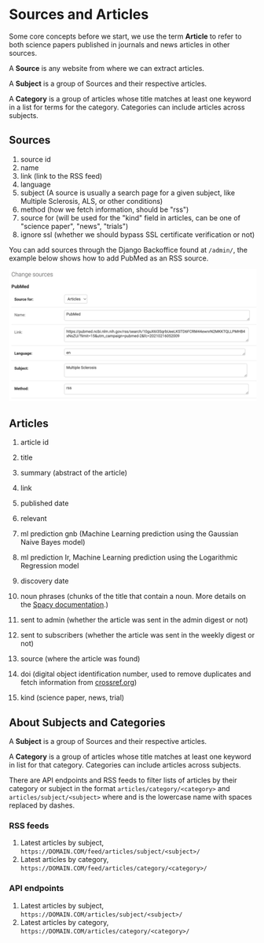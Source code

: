 # Sources and Articles

Some core concepts before we start, we use the term **Article** to refer to both science papers published in journals and news articles in other sources.

A **Source** is any website from where we can extract articles.

A **Subject** is a group of Sources and their respective articles. 

A **Category** is a group of articles whose title matches at least one keyword in a list for terms for the category. Categories can include articles across subjects.

## Sources



1. source id
1. name
1. link (link to the RSS feed)
1. language
1. subject (A source is usually a search page for a given subject, like Multiple Sclerosis, ALS, or other conditions)
1. method (how we fetch information, should be "rss")
1. source for (will be used for the "kind" field in articles, can be one of "science paper", "news", "trials")
1. ignore ssl (whether we should bypass SSL certificate verification or not)

You can add sources through the Django Backoffice found at `/admin/`, the example below shows how to add PubMed as an RSS source.

![image-20220619195841565.png](images/image-20220619195841565.png)

## Articles

1. article id

2. title

3. summary (abstract of the article)
4. link
5. published date

6. relevant

7. ml prediction gnb (Machine Learning prediction using the Gaussian Naive Bayes model)
8. ml prediction Ir, Machine Learning prediction using the Logarithmic Regression model
9. discovery date
10. noun phrases (chunks of the title that contain a noun. More details on the [Spacy documentation](https://spacy.io/usage/linguistic-features#noun-chunks).)

11. sent to admin (whether the article was sent in the admin digest or not)

12. sent to subscribers (whether the article was sent in the weekly digest or not)
13. source (where the article was found)
14. doi (digital object identification number, used to remove duplicates and fetch information from [crossref.org](https://crossref.org/))
15. kind (science paper, news, trial) 

## About Subjects and Categories

A **Subject** is a group of Sources and their respective articles. 

A **Category** is a group of articles whose title matches at least one keyword in list for that category. Categories can include articles across subjects.

There are API endpoints and RSS feeds to filter lists of articles by their category or subject in the format `articles/category/<category>` and `articles/subject/<subject>` where and is the lowercase name with spaces replaced by dashes.

### RSS feeds

1. Latest articles by subject, `https://DOMAIN.COM/feed/articles/subject/<subject>/`
2. Latest articles by category, `https://DOMAIN.COM/feed/articles/category/<category>/`

### API endpoints

1. Latest articles by subject, `https://DOMAIN.COM/articles/subject/<subject>/`
2. Latest articles by category, `https://DOMAIN.COM/articles/category/<category>/`


